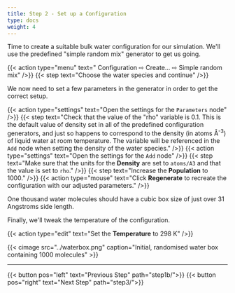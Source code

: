 ```yaml
---
title: Step 2 - Set up a Configuration
type: docs
weight: 4
---
```



Time to create a suitable bulk water configuration for our simulation. We'll use the predefined "simple random mix" generator to get us going.

{{< action type="menu" text=" Configuration &#8680; Create... &#8680; Simple random mix" />}}
{{< step text="Choose the water species and continue" />}}

We now need to set a few parameters in the generator in order to get the correct setup.

{{< action type="settings" text="Open the settings for the `Parameters` node" />}}
{{< step text="Check that the value of the \"rho\" variable is 0.1. This is the default value of density set in all of the predefined configuration generators, and just so happens to correspond to the density (in atoms &#8491;<sup>-3</sup>) of liquid water at room temperature. The variable will be referenced in the `Add` node when setting the density of the water species." />}}
{{< action type="settings" text="Open the settings for the `Add` node" />}}
{{< step text="Make sure that the units for the **Density** are set to `atoms/A3` and that the value is set to `rho`." />}}
{{< step text="Increase the **Population** to 1000." />}}
{{< action type="mouse" text="Click **Regenerate** to recreate the configuration with our adjusted parameters." />}}


One thousand water molecules should have a cubic box size of just over 31 Angstroms side length.

Finally, we'll tweak the temperature of the configuration.

{{< action type="edit" text="Set the **Temperature** to 298 K" />}}

{{< cimage src="../waterbox.png" caption="Initial, randomised water box containing 1000 molecules" >}}

* * *
{{< button pos="left" text="Previous Step" path="step1b/">}}
{{< button pos="right" text="Next Step" path="step3/">}}
